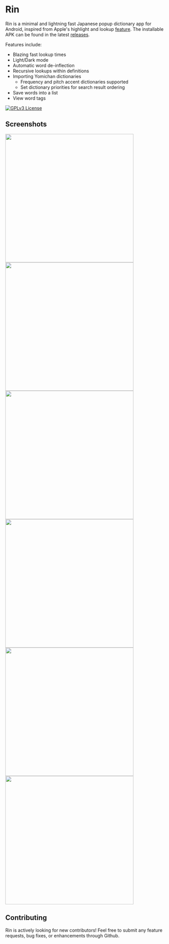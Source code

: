 # Rin

Rin is a minimal and lightning fast Japanese popup dictionary app for Android, inspired from Apple's
highlight and lookup [feature](https://www.macrumors.com/how-to/look-up-word-definitions-ios-11/).
The installable APK can be found in the
latest [releases](https://github.com/kamui-fin/rin/releases/latest).

Features include:

- Blazing fast lookup times
- Light/Dark mode
- Automatic word de-inflection
- Recursive lookups within definitions
- Importing Yomichan dictionaries
    - Frequency and pitch accent dictionaries supported
    - Set dictionary priorities for search result ordering
- Save words into a list
- View word tags

[![GPLv3 License](https://img.shields.io/badge/License-GPL%20v3-yellow.svg)](https://opensource.org/licenses/)

## Screenshots

<img src="screenshots/search.png" width="400" />
<img src="screenshots/word_detail.png" width="400" />
<img src="screenshots/settings.png" width="400" />
<img src="screenshots/manage_dicts.png" width="400" />
<img src="screenshots/saved.png" width="400" />
<img src="screenshots/light_mode.png" width="400" />

## Contributing

Rin is actively looking for new contributors!
Feel free to submit any feature requests, bug fixes, or enhancements through Github.
